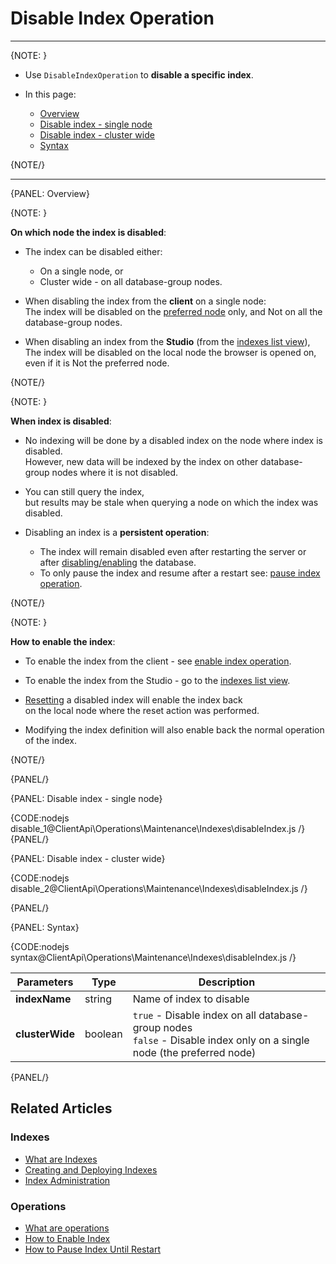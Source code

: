# Disable Index Operation

 ---

{NOTE: }

* Use `DisableIndexOperation` to __disable a specific index__.  

* In this page:
    * [Overview](../../../../client-api/operations/maintenance/indexes/disable-index#overview)
    * [Disable index - single node](../../../../client-api/operations/maintenance/indexes/disable-index#disable-index---single-node)
    * [Disable index - cluster wide](../../../../client-api/operations/maintenance/indexes/disable-index#disable-index---cluster-wide)
    * [Syntax](../../../../client-api/operations/maintenance/indexes/disable-index#syntax)

{NOTE/}

---

{PANEL: Overview}

{NOTE: }

__On which node the index is disabled__:

* The index can be disabled either:
    * On a single node, or
    * Cluster wide - on all database-group nodes.

* When disabling the index from the __client__ on a single node:  
  The index will be disabled on the [preferred node](../../../../client-api/configuration/load-balance/overview#the-preferred-node) only, and Not on all the database-group nodes.

* When disabling an index from the __Studio__ (from the [indexes list view](../../../../studio/database/indexes/indexes-list-view#indexes-list-view---actions)),  
  The index will be disabled on the local node the browser is opened on, even if it is Not the preferred node.


{NOTE/}

{NOTE: }

__When index is disabled__:

* No indexing will be done by a disabled index on the node where index is disabled.  
  However, new data will be indexed by the index on other database-group nodes where it is not disabled.

* You can still query the index,  
  but results may be stale when querying a node on which the index was disabled.

* Disabling an index is a __persistent operation__:
    * The index will remain disabled even after restarting the server or after [disabling/enabling](../../../../client-api/operations/server-wide/toggle-databases-state) the database.
    * To only pause the index and resume after a restart see: [pause index operation](../../../../client-api/operations/maintenance/indexes/stop-index).

{NOTE/}

{NOTE: }

__How to enable the index__:

* To enable the index from the client - see [enable index operation](../../../../client-api/operations/maintenance/indexes/enable-index).

* To enable the index from the Studio - go to the [indexes list view](../../../../studio/database/indexes/indexes-list-view#indexes-list-view---actions).

* [Resetting](../../../../client-api/operations/maintenance/indexes/reset-index) a disabled index will enable the index back  
  on the local node where the reset action was performed.

* Modifying the index definition will also enable back the normal operation of the index.

{NOTE/}

{PANEL/}

{PANEL: Disable index - single node}

{CODE:nodejs disable_1@ClientApi\Operations\Maintenance\Indexes\disableIndex.js /}
{PANEL/}

{PANEL: Disable index - cluster wide}

{CODE:nodejs disable_2@ClientApi\Operations\Maintenance\Indexes\disableIndex.js /}

{PANEL/}

{PANEL: Syntax}

{CODE:nodejs syntax@ClientApi\Operations\Maintenance\Indexes\disableIndex.js /}

| Parameters | Type | Description |
| - | - | - |
| **indexName** | string | Name of index to disable |
| **clusterWide** | boolean | `true` - Disable index on all database-group nodes<br>`false` - Disable index only on a single node (the preferred node) |

{PANEL/}

## Related Articles

### Indexes

- [What are Indexes](../../../../indexes/what-are-indexes)
- [Creating and Deploying Indexes](../../../../indexes/creating-and-deploying)
- [Index Administration](../../../../indexes/index-administration)

### Operations

- [What are operations](../../../../client-api/operations/what-are-operations)
- [How to Enable Index](../../../../client-api/operations/maintenance/indexes/enable-index)
- [How to Pause Index Until Restart](../../../../client-api/operations/maintenance/indexes/stop-index)
